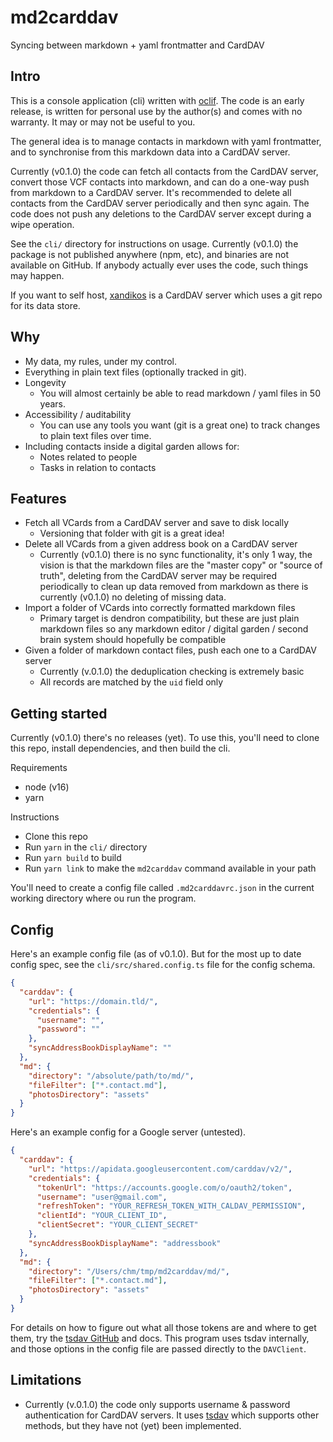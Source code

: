 # md2carddav

Syncing between markdown + yaml frontmatter and CardDAV

## Intro

This is a console application (cli) written with [oclif](oclif.io/). The code is
an early release, is written for personal use by the author(s) and comes with no
warranty. It may or may not be useful to you.

The general idea is to manage contacts in markdown with yaml frontmatter, and to
synchronise from this markdown data into a CardDAV server.

Currently (v0.1.0) the code can fetch all contacts from the CardDAV server,
convert those VCF contacts into markdown, and can do a one-way push from
markdown to a CardDAV server. It's recommended to delete all contacts from the
CardDAV server periodically and then sync again. The code does not push any
deletions to the CardDAV server except during a wipe operation.

See the `cli/` directory for instructions on usage. Currently (v0.1.0) the
package is not published anywhere (npm, etc), and binaries are not available on
GitHub. If anybody actually ever uses the code, such things may happen.

If you want to self host, [xandikos](https://xandikos.org) is a CardDAV server
which uses a git repo for its data store.

## Why

- My data, my rules, under my control.
- Everything in plain text files (optionally tracked in git).
- Longevity
  - You will almost certainly be able to read markdown / yaml files in 50 years.
- Accessibility / auditability
  - You can use any tools you want (git is a great one) to track changes to
  plain text files over time.
- Including contacts inside a digital garden allows for:
  - Notes related to people
  - Tasks in relation to contacts

## Features

- Fetch all VCards from a CardDAV server and save to disk locally
  - Versioning that folder with git is a great idea!
- Delete all VCards from a given address book on a CardDAV server
  - Currently (v0.1.0) there is no sync functionality, it's only 1 way, the
  vision is that the markdown files are the "master copy" or "source of truth",
  deleting from the CardDAV server may be required periodically to clean up data
  removed from markdown as there is currently (v0.1.0) no deleting of missing
  data.
- Import a folder of VCards into correctly formatted markdown files
  - Primary target is dendron compatibility, but these are just plain markdown
  files so any markdown editor / digital garden / second brain system should
  hopefully be compatible
- Given a folder of markdown contact files, push each one to a CardDAV server
  - Currently (v.0.1.0) the deduplication checking is extremely basic
  - All records are matched by the `uid` field only

## Getting started

Currently (v0.1.0) there's no releases (yet). To use this, you'll need to clone
this repo, install dependencies, and then build the cli.

Requirements

- node (v16)
- yarn

Instructions

- Clone this repo
- Run `yarn` in the `cli/` directory
- Run `yarn build` to build
- Run `yarn link` to make the `md2carddav` command available in your path

You'll need to create a config file called `.md2carddavrc.json` in the current
working directory where ou run the program.

## Config

Here's an example config file (as of v0.1.0). But for the most up to date config
spec, see the `cli/src/shared.config.ts` file for the config schema.

```json
{
  "carddav": {
    "url": "https://domain.tld/",
    "credentials": {
      "username": "",
      "password": ""
    },
    "syncAddressBookDisplayName": ""
  },
  "md": {
    "directory": "/absolute/path/to/md/",
    "fileFilter": ["*.contact.md"],
    "photosDirectory": "assets"
  }
}
```

Here's an example config for a Google server (untested).

```json
{
  "carddav": {
    "url": "https://apidata.googleusercontent.com/carddav/v2/",
    "credentials": {
      "tokenUrl": "https://accounts.google.com/o/oauth2/token",
      "username": "user@gmail.com",
      "refreshToken": "YOUR_REFRESH_TOKEN_WITH_CALDAV_PERMISSION",
      "clientId": "YOUR_CLIENT_ID",
      "clientSecret": "YOUR_CLIENT_SECRET"
    },
    "syncAddressBookDisplayName": "addressbook"
  },
  "md": {
    "directory": "/Users/chm/tmp/md2carddav/md/",
    "fileFilter": ["*.contact.md"],
    "photosDirectory": "assets"
  }
}
```

For details on how to figure out what all those tokens are and where to get
them, try the [tsdav GitHub](https://github.com/natelindev/tsdav) and docs. This
program uses tsdav internally, and those options in the config file are passed
directly to the `DAVClient`.

## Limitations

- Currently (v.0.1.0) the code only supports username & password authentication
for CardDAV servers. It uses [tsdav](https://github.com/natelindev/tsdav) which
supports other methods, but they have not (yet) been implemented.
